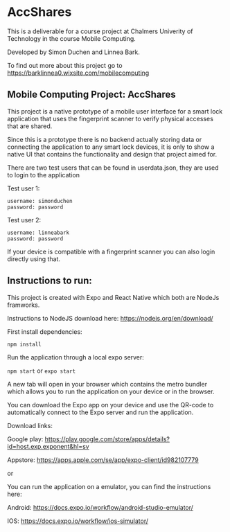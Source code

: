 # AccShares
This is a deliverable for a course project at Chalmers Univerity of Technology in the course Mobile Computing. 

Developed by Simon Duchen and Linnea Bark.

To find out more about this project go to https://barklinnea0.wixsite.com/mobilecomputing
## Mobile Computing Project: AccShares
This project is a native prototype of a mobile user interface for a smart lock application that uses the fingerprint scanner to verify physical accesses that are shared.

Since this is a prototype there is no backend actually storing data or connecting the application to any smart lock devices, it is only to show a native UI that contains the functionality and design that project aimed for.

There are two test users that can be found in userdata.json, they are used to login to the application 

Test user 1: 

    username: simonduchen
    password: password
Test user 2: 

    username: linneabark
    password: password

If your device is compatible with a fingerprint scanner you can also login directly using that.

## Instructions to run:

This project is created with Expo and React Native which both are NodeJs framworks.

Instructions to NodeJS download here: https://nodejs.org/en/download/

First install dependencies:

`npm install`

Run the application through a local expo server: 

`npm start` or `expo start`

A new tab will open in your browser which contains the metro bundler which allows you to run the application on your device or in the browser.

You can download the Expo app on your device and use the QR-code to automatically connect to the Expo server and run the application.

Download links:

Google play: https://play.google.com/store/apps/details?id=host.exp.exponent&hl=sv

Appstore: https://apps.apple.com/se/app/expo-client/id982107779

or

You can run the application on a emulator, you can find the instructions here: 

Android:
https://docs.expo.io/workflow/android-studio-emulator/ 

IOS:
https://docs.expo.io/workflow/ios-simulator/
